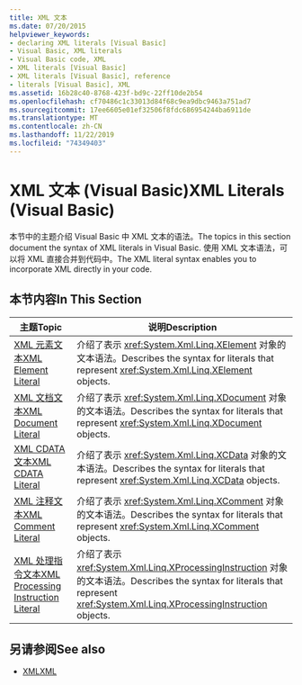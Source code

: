 ```yaml
---
title: XML 文本
ms.date: 07/20/2015
helpviewer_keywords:
- declaring XML literals [Visual Basic]
- Visual Basic, XML literals
- Visual Basic code, XML
- XML literals [Visual Basic]
- XML literals [Visual Basic], reference
- literals [Visual Basic], XML
ms.assetid: 16b28c40-8768-423f-bd9c-22ff10de2b54
ms.openlocfilehash: cf70486c1c33013d84f68c9ea9dbc9463a751ad7
ms.sourcegitcommit: 17ee6605e01ef32506f8fdc686954244ba6911de
ms.translationtype: MT
ms.contentlocale: zh-CN
ms.lasthandoff: 11/22/2019
ms.locfileid: "74349403"
---
```

# <a name="xml-literals-visual-basic"></a><span data-ttu-id="6aee5-102">XML 文本 (Visual Basic)</span><span class="sxs-lookup"><span data-stu-id="6aee5-102">XML Literals (Visual Basic)</span></span>
<span data-ttu-id="6aee5-103">本节中的主题介绍 Visual Basic 中 XML 文本的语法。</span><span class="sxs-lookup"><span data-stu-id="6aee5-103">The topics in this section document the syntax of XML literals in Visual Basic.</span></span> <span data-ttu-id="6aee5-104">使用 XML 文本语法，可以将 XML 直接合并到代码中。</span><span class="sxs-lookup"><span data-stu-id="6aee5-104">The XML literal syntax enables you to incorporate XML directly in your code.</span></span>  
  
## <a name="in-this-section"></a><span data-ttu-id="6aee5-105">本节内容</span><span class="sxs-lookup"><span data-stu-id="6aee5-105">In This Section</span></span>  
  
|<span data-ttu-id="6aee5-106">主题</span><span class="sxs-lookup"><span data-stu-id="6aee5-106">Topic</span></span>|<span data-ttu-id="6aee5-107">说明</span><span class="sxs-lookup"><span data-stu-id="6aee5-107">Description</span></span>|  
|-----------|-----------------|  
|[<span data-ttu-id="6aee5-108">XML 元素文本</span><span class="sxs-lookup"><span data-stu-id="6aee5-108">XML Element Literal</span></span>](../../../visual-basic/language-reference/xml-literals/xml-element-literal.md)|<span data-ttu-id="6aee5-109">介绍了表示 <xref:System.Xml.Linq.XElement> 对象的文本语法。</span><span class="sxs-lookup"><span data-stu-id="6aee5-109">Describes the syntax for literals that represent <xref:System.Xml.Linq.XElement> objects.</span></span>|  
|[<span data-ttu-id="6aee5-110">XML 文档文本</span><span class="sxs-lookup"><span data-stu-id="6aee5-110">XML Document Literal</span></span>](../../../visual-basic/language-reference/xml-literals/xml-document-literal.md)|<span data-ttu-id="6aee5-111">介绍了表示 <xref:System.Xml.Linq.XDocument> 对象的文本语法。</span><span class="sxs-lookup"><span data-stu-id="6aee5-111">Describes the syntax for literals that represent <xref:System.Xml.Linq.XDocument> objects.</span></span>|  
|[<span data-ttu-id="6aee5-112">XML CDATA 文本</span><span class="sxs-lookup"><span data-stu-id="6aee5-112">XML CDATA Literal</span></span>](../../../visual-basic/language-reference/xml-literals/xml-cdata-literal.md)|<span data-ttu-id="6aee5-113">介绍了表示 <xref:System.Xml.Linq.XCData> 对象的文本语法。</span><span class="sxs-lookup"><span data-stu-id="6aee5-113">Describes the syntax for literals that represent <xref:System.Xml.Linq.XCData> objects.</span></span>|  
|[<span data-ttu-id="6aee5-114">XML 注释文本</span><span class="sxs-lookup"><span data-stu-id="6aee5-114">XML Comment Literal</span></span>](../../../visual-basic/language-reference/xml-literals/xml-comment-literal.md)|<span data-ttu-id="6aee5-115">介绍了表示 <xref:System.Xml.Linq.XComment> 对象的文本语法。</span><span class="sxs-lookup"><span data-stu-id="6aee5-115">Describes the syntax for literals that represent <xref:System.Xml.Linq.XComment> objects.</span></span>|  
|[<span data-ttu-id="6aee5-116">XML 处理指令文本</span><span class="sxs-lookup"><span data-stu-id="6aee5-116">XML Processing Instruction Literal</span></span>](../../../visual-basic/language-reference/xml-literals/xml-processing-instruction-literal.md)|<span data-ttu-id="6aee5-117">介绍了表示 <xref:System.Xml.Linq.XProcessingInstruction> 对象的文本语法。</span><span class="sxs-lookup"><span data-stu-id="6aee5-117">Describes the syntax for literals that represent <xref:System.Xml.Linq.XProcessingInstruction> objects.</span></span>|  
  
## <a name="see-also"></a><span data-ttu-id="6aee5-118">另请参阅</span><span class="sxs-lookup"><span data-stu-id="6aee5-118">See also</span></span>

- [<span data-ttu-id="6aee5-119">XML</span><span class="sxs-lookup"><span data-stu-id="6aee5-119">XML</span></span>](../../../visual-basic/programming-guide/language-features/xml/index.md)
